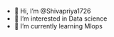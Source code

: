 - 👋 Hi, I’m @Shivapriya1726
- 👀 I’m interested in Data science 
- 🌱 I’m currently learning Mlops


<!---
Shivapriya1726/Shivapriya1726 is a ✨ special ✨ repository because its `README.md` (this file) appears on your GitHub profile.
You can click the Preview link to take a look at your changes.
--->
